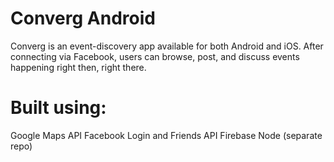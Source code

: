 # Converg Android

Converg is an event-discovery app available for both Android and iOS. After connecting via Facebook, users can browse, post, and discuss events happening right then, right there. 

# Built using:

Google Maps API
Facebook Login and Friends API
Firebase
Node (separate repo)
